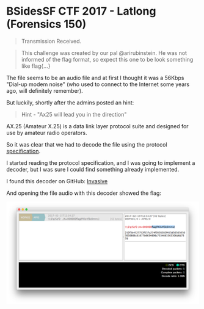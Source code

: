 # BSidesSF CTF 2017 - Latlong (Forensics 150)


>Transmission Received.

>This challenge was created by our pal @arirubinstein.
>He was not informed of the flag format, so expect this one to be look something like flag{...}


The file seems to be an audio file and at first I thought it was a 56Kbps "Dial-up modem noise" (who used to connect to the Internet some years ago, will definitely remember).

But luckily, shortly after the admins posted an hint:

>Hint - "Ax25 will lead you in the direction"

AX.25 (Amateur X.25) is a data link layer protocol suite and designed for use by amateur radio operators.

So it was clear that we had to decode the file using the protocol [specification](https://www.tapr.org/pub_ax25.html).

I started reading the protocol specification, and I was going to implement a decoder, but I was sure I could find something already implemented.

I found this decoder on GitHub: [Invasive](https://github.com/h2so5/Invasive)

And opening the file audio with this decoder showed the flag:

![flag](./latlong.png)
